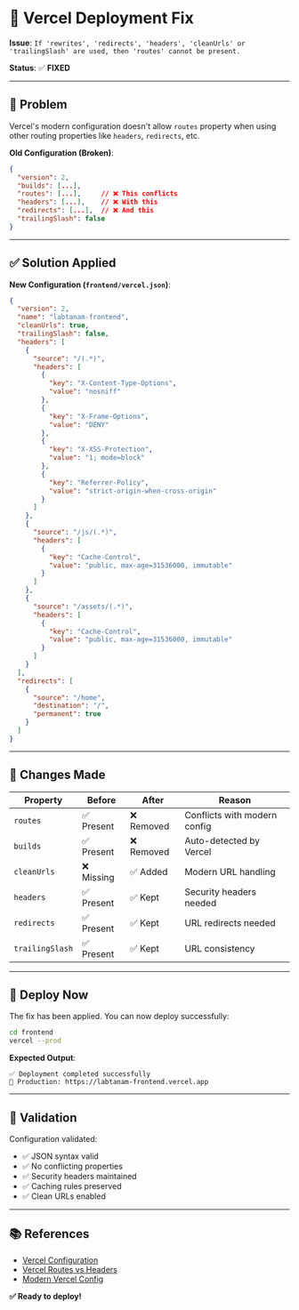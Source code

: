# 🔧 Vercel Deployment Fix

**Issue**: `If 'rewrites', 'redirects', 'headers', 'cleanUrls' or 'trailingSlash' are used, then 'routes' cannot be present.`

**Status**: ✅ **FIXED**

---

## 🚨 Problem

Vercel's modern configuration doesn't allow `routes` property when using other routing properties like `headers`, `redirects`, etc.

**Old Configuration (Broken)**:
```json
{
  "version": 2,
  "builds": [...],
  "routes": [...],     // ❌ This conflicts
  "headers": [...],    // ❌ With this
  "redirects": [...],  // ❌ And this
  "trailingSlash": false
}
```

---

## ✅ Solution Applied

**New Configuration (`frontend/vercel.json`)**:
```json
{
  "version": 2,
  "name": "labtanam-frontend",
  "cleanUrls": true,
  "trailingSlash": false,
  "headers": [
    {
      "source": "/(.*)",
      "headers": [
        {
          "key": "X-Content-Type-Options",
          "value": "nosniff"
        },
        {
          "key": "X-Frame-Options", 
          "value": "DENY"
        },
        {
          "key": "X-XSS-Protection",
          "value": "1; mode=block"
        },
        {
          "key": "Referrer-Policy",
          "value": "strict-origin-when-cross-origin"
        }
      ]
    },
    {
      "source": "/js/(.*)",
      "headers": [
        {
          "key": "Cache-Control",
          "value": "public, max-age=31536000, immutable"
        }
      ]
    },
    {
      "source": "/assets/(.*)",
      "headers": [
        {
          "key": "Cache-Control",
          "value": "public, max-age=31536000, immutable"
        }
      ]
    }
  ],
  "redirects": [
    {
      "source": "/home",
      "destination": "/",
      "permanent": true
    }
  ]
}
```

---

## 🔄 Changes Made

| Property | Before | After | Reason |
|----------|---------|-------|---------|
| `routes` | ✅ Present | ❌ Removed | Conflicts with modern config |
| `builds` | ✅ Present | ❌ Removed | Auto-detected by Vercel |
| `cleanUrls` | ❌ Missing | ✅ Added | Modern URL handling |
| `headers` | ✅ Present | ✅ Kept | Security headers needed |
| `redirects` | ✅ Present | ✅ Kept | URL redirects needed |
| `trailingSlash` | ✅ Present | ✅ Kept | URL consistency |

---

## 🚀 Deploy Now

The fix has been applied. You can now deploy successfully:

```bash
cd frontend
vercel --prod
```

**Expected Output**:
```
✅ Deployment completed successfully
🔗 Production: https://labtanam-frontend.vercel.app
```

---

## 🧪 Validation

Configuration validated:
- ✅ JSON syntax valid
- ✅ No conflicting properties  
- ✅ Security headers maintained
- ✅ Caching rules preserved
- ✅ Clean URLs enabled

---

## 📚 References

- [Vercel Configuration](https://vercel.com/docs/project-configuration)
- [Vercel Routes vs Headers](https://vercel.com/docs/edge-network/headers)
- [Modern Vercel Config](https://vercel.com/docs/concepts/projects/project-configuration)

**✅ Ready to deploy!**